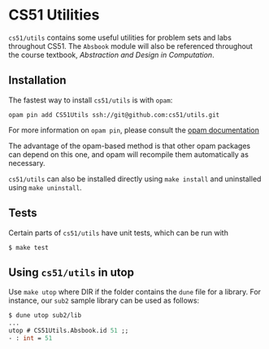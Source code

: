 CS51 Utilities
==

`cs51/utils` contains some useful utilities for problem sets and labs
throughout CS51. The `Absbook` module will also be referenced
throughout the course textbook, _Abstraction and Design in
Computation_.


Installation
--
The fastest way to install `cs51/utils` is with `opam`:

```
opam pin add CS51Utils ssh://git@github.com:cs51/utils.git
```

For more information on `opam pin`, please consult the
[opam documentation](https://opam.ocaml.org/doc/Usage.html)

The advantage of the opam-based method is that other opam packages can
depend on this one, and opam will recompile them automatically as
necessary.

`cs51/utils` can also be installed directly using `make install` and
uninstalled using `make uninstall`.


Tests
--

Certain parts of `cs51/utils` have unit tests, which can be run with
```
$ make test
```

Using `cs51/utils` in utop
--

Use `make utop` where DIR if the folder contains the `dune`
file for a library. For instance, our `sub2` sample library can be
used as follows:

```ocaml
$ dune utop sub2/lib
...
utop # CS51Utils.Absbook.id 51 ;;
- : int = 51
```

